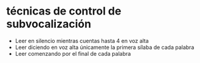 # técnicas de control de subvocalización
- Leer en silencio mientras cuentas hasta 4 en voz alta
- Leer diciendo en voz alta únicamente la primera sílaba de cada palabra
- Leer comenzando por el final de cada palabra